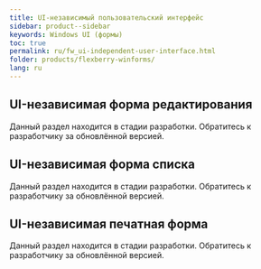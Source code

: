 ```yaml
---
title: UI-независимый пользовательский интерфейс
sidebar: product--sidebar
keywords: Windows UI (формы)
toc: true
permalink: ru/fw_ui-independent-user-interface.html
folder: products/flexberry-winforms/
lang: ru
---
```


## UI-независимая форма редактирования
Данный раздел находится в стадии разработки. Обратитесь к разработчику за обновлённой версией.
## UI-независимая форма списка
Данный раздел находится в стадии разработки. Обратитесь к разработчику за обновлённой версией.
## UI-независимая печатная форма
Данный раздел находится в стадии разработки. Обратитесь к разработчику за обновлённой версией.
